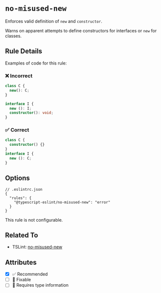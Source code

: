 # `no-misused-new`

Enforces valid definition of `new` and `constructor`.

Warns on apparent attempts to define constructors for interfaces or `new` for classes.

## Rule Details

Examples of code for this rule:

<!--tabs-->

### ❌ Incorrect

```ts
class C {
  new(): C;
}

interface I {
  new (): I;
  constructor(): void;
}
```

### ✅ Correct

```ts
class C {
  constructor() {}
}
interface I {
  new (): C;
}
```

## Options

```jsonc
// .eslintrc.json
{
  "rules": {
    "@typescript-eslint/no-misused-new": "error"
  }
}
```

This rule is not configurable.

## Related To

- TSLint: [no-misused-new](https://palantir.github.io/tslint/rules/no-misused-new/)

## Attributes

- [x] ✅ Recommended
- [ ] 🔧 Fixable
- [ ] 💭 Requires type information
